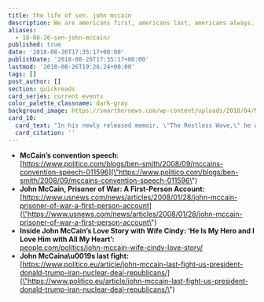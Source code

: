 ```yaml
---
title: the life of sen. john mccain
description: We are americans first, americans last, americans always.
aliases:
  - 18-08-26-sen-john-mccain/
published: true
date: '2018-08-26T17:35:17+00:00'
publishDate: '2018-08-26T17:35:17+00:00'
lastmod: '2018-08-26T19:26:24+00:00'
tags: []
post_author: []
section: quickreads
card_series: current events
color_palette_classname: dark-gray
background_image: https://smarthernews.com/wp-content/uploads/2018/04/Mccain_home.jpg
card_10:
  card_text: "In his newly released memoir, \"The Restless Wave,\" he wrote: \"Ita\x19s been quite a ride. Ia\x19ve known great passions, seen amazing wonders, fought in a war, and helped make a peace. I made a small place for myself in the story of America and the history of my times.a\x1D\n\n[view sources](https://smarthernews.com/18-08-26-sen-john-mccain/)"
  card_citation: ''
---
```

*   **McCain’s convention speech**:  
    [https://www.politico.com/blogs/ben-smith/2008/09/mccains-convention-speech-011596](\"https://www.politico.com/blogs/ben-smith/2008/09/mccains-convention-speech-011596\")
*   **John McCain, Prisoner of War: A First-Person Account:** [https://www.usnews.com/news/articles/2008/01/28/john-mccain-prisoner-of-war-a-first-person-account](\"https://www.usnews.com/news/articles/2008/01/28/john-mccain-prisoner-of-war-a-first-person-account\")
*   **Inside John McCain’s Love Story with Wife Cindy: ‘He Is My Hero and I Love Him with All My Heart’:**  
    [people.com/politics/john-mccain-wife-cindy-love-story/](\"http://people.com/politics/john-mccain-wife-cindy-love-story/\")
*   **John McCaina\\u0019s last fight:**  
    [https://www.politico.eu/article/john-mccain-last-fight-us-president-donald-trump-iran-nuclear-deal-republicans/](\"https://www.politico.eu/article/john-mccain-last-fight-us-president-donald-trump-iran-nuclear-deal-republicans/\")